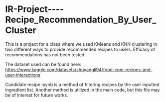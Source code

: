 # IR-Project----Recipe_Recommendation_By_User_Cluster
This is a project for a class where we used KMeans and KNN clustering in two different ways to provide recommended recipes to users. Efficacy of recommendations has not been tested.

The dataset used can be found here: https://www.kaggle.com/datasets/shuyangli94/food-com-recipes-and-user-interactions

Candidate recipe ipynb is a method of filtering recipes by the user inputted ingredient list. Another method is utilized in the main code, but this file may be of interest for future works.
